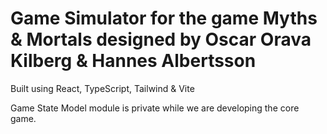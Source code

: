 # Game Simulator for the game Myths & Mortals designed by Oscar Orava Kilberg & Hannes Albertsson

Built using React, TypeScript, Tailwind & Vite

Game State Model module is private while we are developing the core game.
